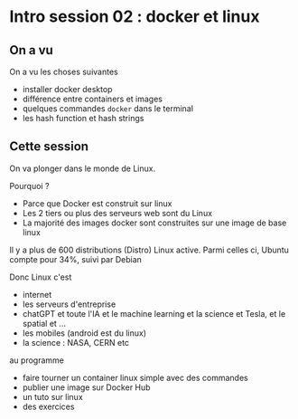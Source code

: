 # Intro session 02 : docker et linux

## On a vu

On a vu les choses suivantes

- installer docker desktop
- différence entre containers et images
- quelques commandes `docker` dans le terminal
- les hash function et hash strings

## Cette session

On va plonger dans le monde de Linux.

Pourquoi ?

- Parce que Docker est construit sur linux
- Les 2 tiers ou plus des serveurs web sont du Linux
- La majorité des images docker sont construites sur une image de base linux

Il y a plus de 600 distributions (Distro) Linux active. Parmi celles ci, Ubuntu compte pour 34%, suivi par Debian

Donc Linux c'est

- internet
- les serveurs d'entreprise
- chatGPT et toute l'IA et le machine learning et la science et Tesla, et le spatial et ...
- les mobiles (android est du linux)
- la science : NASA, CERN etc

au programme

- faire tourner un container linux simple avec des commandes
- publier une image sur Docker Hub
- un tuto sur linux
- des exercices
